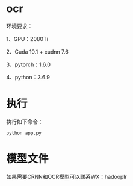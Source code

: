 # ocr
环境要求：

  1、GPU：2080Ti

  2、Cuda 10.1 + cudnn 7.6

  3、pytorch：1.6.0

  4、python：3.6.9

# 执行
执行如下命令：

  `python app.py`

# 模型文件
如果需要CRNN和OCR模型可以联系WX：hadooplr
